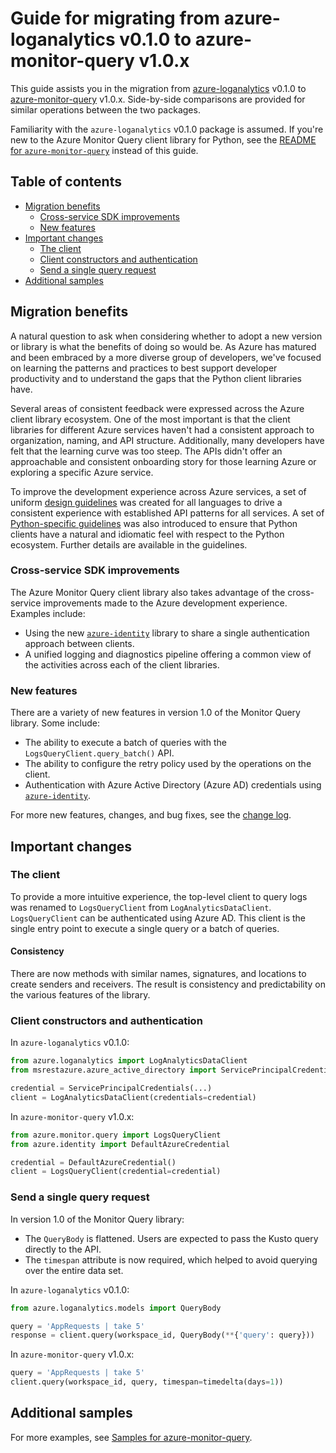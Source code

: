# Guide for migrating from azure-loganalytics v0.1.0 to azure-monitor-query v1.0.x

This guide assists you in the migration from [azure-loganalytics](https://pypi.org/project/azure-loganalytics/) v0.1.0 to [azure-monitor-query](https://pypi.org/project/azure-monitor-query/) v1.0.x. Side-by-side comparisons are provided for similar operations between the two packages.

Familiarity with the `azure-loganalytics` v0.1.0 package is assumed. If you're new to the Azure Monitor Query client library for Python, see the [README for `azure-monitor-query`](https://github.com/Azure/azure-sdk-for-python/blob/main/sdk/monitor/azure-monitor-query/README.md) instead of this guide.

## Table of contents

- [Migration benefits](#migration-benefits)
    - [Cross-service SDK improvements](#cross-service-sdk-improvements)
    - [New features](#new-features)
- [Important changes](#important-changes)
    - [The client](#the-client)
    - [Client constructors and authentication](#client-constructors-and-authentication)
    - [Send a single query request](#sending-a-single-query-request)
- [Additional samples](#additional-samples)

## Migration benefits

A natural question to ask when considering whether to adopt a new version or library is what the benefits of doing so would be. As Azure has matured and been embraced by a more diverse group of developers, we've focused on learning the patterns and practices to best support developer productivity and to understand the gaps that the Python client libraries have.

Several areas of consistent feedback were expressed across the Azure client library ecosystem. One of the most important is that the client libraries for different Azure services haven't had a consistent approach to organization, naming, and API structure. Additionally, many developers have felt that the learning curve was too steep. The APIs didn't offer an approachable and consistent onboarding story for those learning Azure or exploring a specific Azure service.

To improve the development experience across Azure services, a set of uniform [design guidelines](https://azure.github.io/azure-sdk/general_introduction.html) was created for all languages to drive a consistent experience with established API patterns for all services. A set of [Python-specific guidelines](https://azure.github.io/azure-sdk/python/guidelines/index.html) was also introduced to ensure that Python clients have a natural and idiomatic feel with respect to the Python ecosystem. Further details are available in the guidelines.

### Cross-service SDK improvements

The Azure Monitor Query client library also takes advantage of the cross-service improvements made to the Azure development experience. Examples include:

- Using the new [`azure-identity`](https://github.com/Azure/azure-sdk-for-python/blob/main/sdk/identity/azure-identity/README.md) library to share a single authentication approach between clients.
- A unified logging and diagnostics pipeline offering a common view of the activities across each of the client libraries.

### New features

There are a variety of new features in version 1.0 of the Monitor Query library. Some include:

- The ability to execute a batch of queries with the `LogsQueryClient.query_batch()` API.
- The ability to configure the retry policy used by the operations on the client.
- Authentication with Azure Active Directory (Azure AD) credentials using [`azure-identity`](https://github.com/Azure/azure-sdk-for-python/blob/main/sdk/identity/azure-identity/README.md).

For more new features, changes, and bug fixes, see the [change log](https://github.com/Azure/azure-sdk-for-python/blob/main/sdk/monitor/azure-monitor-query/CHANGELOG.md).

## Important changes

### The client

To provide a more intuitive experience, the top-level client to query logs was renamed to `LogsQueryClient` from `LogAnalyticsDataClient`. `LogsQueryClient` can be authenticated using Azure AD. This client is the single entry point to execute a single query or a batch of queries.

#### Consistency

There are now methods with similar names, signatures, and locations to create senders and receivers. The result is consistency and predictability on the various features of the library.

### Client constructors and authentication

In `azure-loganalytics` v0.1.0:

```python
from azure.loganalytics import LogAnalyticsDataClient
from msrestazure.azure_active_directory import ServicePrincipalCredentials

credential = ServicePrincipalCredentials(...)
client = LogAnalyticsDataClient(credentials=credential)
```

In `azure-monitor-query` v1.0.x:

```python
from azure.monitor.query import LogsQueryClient
from azure.identity import DefaultAzureCredential

credential = DefaultAzureCredential()
client = LogsQueryClient(credential=credential)
```

### Send a single query request

In version 1.0 of the Monitor Query library:

- The `QueryBody` is flattened. Users are expected to pass the Kusto query directly to the API.
- The `timespan` attribute is now required, which helped to avoid querying over the entire data set.

In `azure-loganalytics` v0.1.0:

```python
from azure.loganalytics.models import QueryBody

query = 'AppRequests | take 5'
response = client.query(workspace_id, QueryBody(**{'query': query}))
```

In `azure-monitor-query` v1.0.x:

```python
query = 'AppRequests | take 5'
client.query(workspace_id, query, timespan=timedelta(days=1))
```

## Additional samples

For more examples, see [Samples for azure-monitor-query](https://github.com/Azure/azure-sdk-for-python/tree/main/sdk/monitor/azure-monitor-query/samples).
